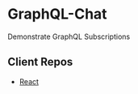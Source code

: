 # GraphQL-Chat
Demonstrate GraphQL Subscriptions

## Client Repos
* [React](https://github.com/abhiaiyer91/apollo-chat-example)
